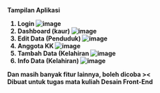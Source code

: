 <b> Tampilan Aplikasi <b>
1) Login
![image](https://github.com/user-attachments/assets/aab3d91c-36b4-47ec-99d2-7484d677d894)
2) Dashboard (kaur)
![image](https://github.com/user-attachments/assets/97e215dc-151f-4b1b-81e9-ddd95f006729)
3) Edit Data (Penduduk)
![image](https://github.com/user-attachments/assets/5d534c06-fd70-42f7-8e4e-6c998a912990)
4) Anggota KK
![image](https://github.com/user-attachments/assets/d645b5cc-8935-428e-847e-0262add77787)
5) Tambah Data (Kelahiran
![image](https://github.com/user-attachments/assets/12c10a90-746c-4003-9778-288d6488092b)
6) Info Data (Kelahiran)
![image](https://github.com/user-attachments/assets/dc43d757-085b-431f-a507-3deb207f47ba)

Dan masih banyak fitur lainnya, boleh dicoba ><
<br>
Dibuat untuk tugas mata kuliah Desain Front-End
